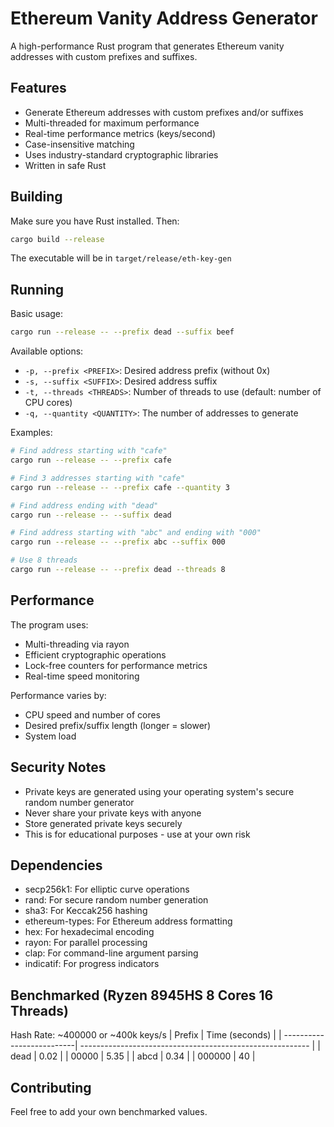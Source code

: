 # Ethereum Vanity Address Generator

A high-performance Rust program that generates Ethereum vanity addresses with custom prefixes and suffixes.

## Features

- Generate Ethereum addresses with custom prefixes and/or suffixes
- Multi-threaded for maximum performance
- Real-time performance metrics (keys/second)
- Case-insensitive matching
- Uses industry-standard cryptographic libraries
- Written in safe Rust

## Building

Make sure you have Rust installed. Then:

```bash
cargo build --release
```

The executable will be in `target/release/eth-key-gen`

## Running

Basic usage:
```bash
cargo run --release -- --prefix dead --suffix beef
```

Available options:
- `-p, --prefix <PREFIX>`: Desired address prefix (without 0x)
- `-s, --suffix <SUFFIX>`: Desired address suffix
- `-t, --threads <THREADS>`: Number of threads to use (default: number of CPU cores)
- `-q, --quantity <QUANTITY>`: The number of addresses to generate

Examples:
```bash
# Find address starting with "cafe"
cargo run --release -- --prefix cafe

# Find 3 addresses starting with "cafe"
cargo run --release -- --prefix cafe --quantity 3

# Find address ending with "dead"
cargo run --release -- --suffix dead

# Find address starting with "abc" and ending with "000"
cargo run --release -- --prefix abc --suffix 000

# Use 8 threads
cargo run --release -- --prefix dead --threads 8
```

## Performance

The program uses:
- Multi-threading via rayon
- Efficient cryptographic operations
- Lock-free counters for performance metrics
- Real-time speed monitoring

Performance varies by:
- CPU speed and number of cores
- Desired prefix/suffix length (longer = slower)
- System load

## Security Notes

- Private keys are generated using your operating system's secure random number generator
- Never share your private keys with anyone
- Store generated private keys securely
- This is for educational purposes - use at your own risk

## Dependencies

- secp256k1: For elliptic curve operations
- rand: For secure random number generation
- sha3: For Keccak256 hashing
- ethereum-types: For Ethereum address formatting
- hex: For hexadecimal encoding
- rayon: For parallel processing
- clap: For command-line argument parsing
- indicatif: For progress indicators 

## Benchmarked (Ryzen 8945HS 8 Cores 16 Threads)

Hash Rate: ~400000 or ~400k keys/s
| Prefix                    | Time (seconds)                                            |
| --------------------------| --------------------------------------------------------- |
| dead                      | 0.02 |
| 00000                     | 5.35 |
| abcd                      | 0.34 |
| 000000                    | 40   |

## Contributing
Feel free to add your own benchmarked values.